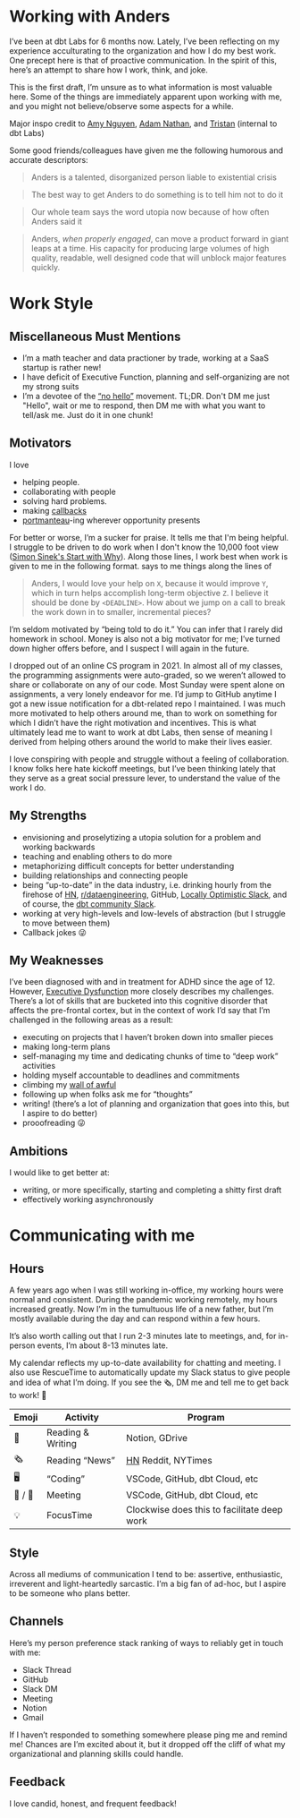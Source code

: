 # Working with Anders

I’ve been at dbt Labs for 6 months now. Lately, I’ve been reflecting on my experience acculturating to the organization and how I do my best work. One precept here is that of proactive communication. In the spirit of this, here’s an attempt to share how I work, think, and joke.

This is the first draft, I’m unsure as to what information is most valuable here. Some of the things are immediately apparent upon working with me, and you might not believe/observe some aspects for a while. 

 Major inspo credit to [Amy Nguyen](https://amy.dev/?p=979), [Adam Nathan](https://almanac.io/docs/ceo-user-guide-qgrX6JybtClEKUEGt96x5sMlzQLmRwPL), and [Tristan](https://www.notion.so/Working-with-Tristan-c7207974c30a4aaf809a6048ce73f897) (internal to dbt Labs)

Some good friends/colleagues have given me the following humorous and accurate descriptors:

> Anders is a talented, disorganized person liable to existential crisis

> The best way to get Anders to do something is to tell him not to do it

> Our whole team says the word utopia now because of how often Anders said it

> Anders, *when properly engaged*, can move a product forward in giant leaps at a time. His capacity for producing large volumes of high quality, readable, well designed code that will unblock major features quickly.

# Work Style

## Miscellaneous Must Mentions

- I’m a math teacher and data practioner by trade, working at a SaaS startup is rather new!
- I have deficit of Executive Function, planning and self-organizing are not my strong suits
- I’m a devotee of the [“no hello”](https://nohello.net/) movement. TL;DR. Don't DM me just "Hello", wait or me to respond, then DM me with what you want to tell/ask me. Just do it in one chunk!

## Motivators

I love

- helping people.
- collaborating with people
- solving hard problems.
- making [callbacks](https://en.wikipedia.org/wiki/Callback_(comedy))
- [portmanteau](https://www.merriam-webster.com/dictionary/portmanteau)-ing wherever opportunity presents

For better or worse, I’m a sucker for praise. It tells me that I'm being helpful. I struggle to be driven to do work when I don't know the 10,000 foot view ([Simon Sinek's Start with Why](https://www.ted.com/talks/simon_sinek_how_great_leaders_inspire_action?language=en)). Along those lines,  I work best when work is given to me in the following format. says to me things along the lines of

> Anders, I would love your help on `X`, because it would improve `Y`, which in turn helps accomplish long-term objective `Z`. I believe it should be done by `<DEADLINE>`. How about we jump on a call to break the work down in to smaller, incremental pieces?
> 

I’m seldom motivated by “being told to do it.” You can infer that I rarely did homework in school. Money is also not a big motivator for me; I’ve turned down higher offers before, and I suspect I will again in the future.

I dropped out of an online CS program in 2021. In almost all of my classes, the programming assignments were auto-graded, so we weren’t allowed to share or collaborate on any of our code. Most Sunday were spent alone on assignments, a very lonely endeavor for me. I’d jump to GitHub anytime I got a new issue notification for a dbt-related repo I maintained. I was much more motivated to help others around me, than to work on something for which I didn’t have the right motivation and incentives. This is what ultimately lead me to want to work at dbt Labs, then sense of meaning I derived from helping others around the world to make their lives easier.

I love conspiring with people and struggle without a feeling of collaboration. I know folks here hate kickoff meetings, but I’ve been thinking lately that they serve as a great social pressure lever, to understand the value of the work I do.

## My Strengths

- envisioning and proselytizing a utopia solution for a problem and working backwards
- teaching and enabling others to do more
- metaphorizing difficult concepts for better understanding
- building relationships and connecting people
- being “up-to-date” in the data industry, i.e. drinking hourly from the firehose of [HN](https://news.ycombinator.com/news`), [r/dataengineering](https://www.reddit.com/r/dataengineering/), GitHub, [Locally Optimistic Slack](https://locallyoptimistic.com/community/), and of course, the [dbt community Slack](https://www.getdbt.com/community/join-the-community/).
- working at very high-levels and low-levels of abstraction (but I struggle to move between them)
- Callback jokes 😜

## My Weaknesses

I’ve been diagnosed with and in treatment for ADHD since the age of 12. However, [Executive Dysfunction](https://www.additudemag.com/what-is-executive-function-disorder/) more closely describes my challenges. There’s a lot of skills that are bucketed into this cognitive disorder that affects the pre-frontal cortex, but in the context of work I’d say that I’m challenged in the following areas as a result:

- executing on projects that I haven’t broken down into smaller pieces
- making long-term plans
- self-managing my time and dedicating chunks of time to “deep work” activities
- holding myself accountable to deadlines and commitments
- climbing my [wall of awful](https://www.youtube.com/watch?v=Uo08uS904Rg)
- following up when folks ask me for “thoughts”
- writing! (there’s a lot of planning and organization that goes into this, but I aspire to do better)
- prooofreading 😜


## Ambitions
I would like to get better at:
- writing, or more specifically, starting and completing a shitty first draft
- effectively working asynchronously

# Communicating with me

## Hours

A few years ago when I was still working in-office, my working hours were normal and consistent. During the pandemic working remotely, my hours increased greatly. Now I’m in the tumultuous life of a new father, but I’m mostly available during the day and can respond within a few hours.

It’s also worth calling out that I run 2-3 minutes late to meetings, and, for in-person events, I’m about 8-13 minutes late.

My calendar reflects my up-to-date availability for chatting and meeting. I also use RescueTime to automatically update my Slack status to give people and idea of what I’m doing. If you see the 🗞, DM me and tell me to get back to work! 🫠

| Emoji | Activity | Program |
| --- | --- | --- |
| 📝 | Reading & Writing | Notion, GDrive |
| 🗞 | Reading “News” | [HN](https://news.ycombinator.com/) Reddit, NYTimes |
| 🖥️ | “Coding” | VSCode, GitHub, dbt Cloud, etc |
| :calendar: / :handshake: | Meeting | VSCode, GitHub, dbt Cloud, etc |
| 💡 | FocusTime | Clockwise does this to facilitate deep work |


## Style

Across all mediums of communication I tend to be: assertive, enthusiastic, irreverent and light-heartedly sarcastic. I’m a big fan of ad-hoc, but I aspire to be someone who plans better.

## Channels

Here’s my person preference stack ranking of ways to reliably get in touch with me:

- Slack Thread
- GitHub
- Slack DM
- Meeting
- Notion
- Gmail

If I haven’t responded to something somewhere please ping me and remind me! Chances are I’m excited about it, but it dropped off the cliff of what my organizational and planning skills could handle.

## Feedback

I love candid, honest, and frequent feedback!
